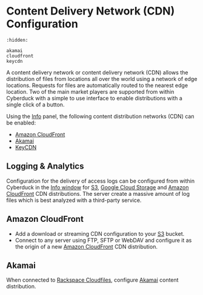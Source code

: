 Content Delivery Network (CDN) Configuration
====

```{toctree}
:hidden:

akamai
cloudfront
keycdn
```

A content delivery network or content delivery network (CDN) allows the distribution of files from locations all over the world using a network of edge locations. Requests for files are automatically routed to the nearest edge location. Two of the main market players are supported from within Cyberduck with a simple to use interface to enable distributions with a single click of a button.

Using the [Info](../cyberduck/info.md) panel, the following content distribution networks (CDN) can be enabled:

- [Amazon CloudFront](cloudfront.md)
- [Akamai](akamai.md)
- [KeyCDN](keycdn.md)

## Logging & Analytics

Configuration for the delivery of access logs can be configured from within Cyberduck in the [Info window](../cyberduck/info.md) for [S3](../protocols/s3/index.md), [Google Cloud Storage](../protocols/google_cloud_storage.md) and [Amazon CloudFront](cloudfront.md) CDN distributions. The server create a massive amount of log files which is best analyzed with a third-party service.

## Amazon CloudFront

- Add a download or streaming CDN configuration to your [S3](../protocols/s3/index.md) bucket.
- Connect to any server using FTP, SFTP or WebDAV and configure it as the origin of a new [Amazon CloudFront](cloudfront.md) CDN distribution.

## Akamai

When connected to [Rackspace Cloudfiles](../protocols/openstack/cloudfiles.md), configure [Akamai](akamai.md) content distribution.

